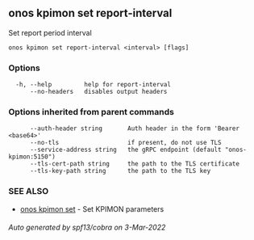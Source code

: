 ## onos kpimon set report-interval

Set report period interval

```
onos kpimon set report-interval <interval> [flags]
```

### Options

```
  -h, --help         help for report-interval
      --no-headers   disables output headers
```

### Options inherited from parent commands

```
      --auth-header string       Auth header in the form 'Bearer <base64>'
      --no-tls                   if present, do not use TLS
      --service-address string   the gRPC endpoint (default "onos-kpimon:5150")
      --tls-cert-path string     the path to the TLS certificate
      --tls-key-path string      the path to the TLS key
```

### SEE ALSO

* [onos kpimon set](onos_kpimon_set.md)	 - Set KPIMON parameters

###### Auto generated by spf13/cobra on 3-Mar-2022
